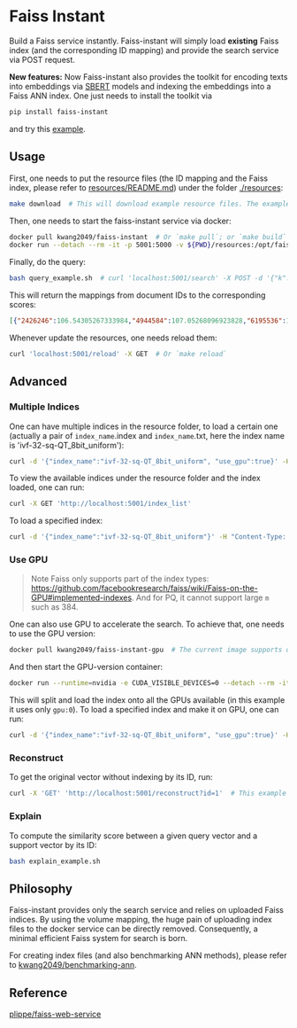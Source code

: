 # Faiss Instant
Build a Faiss service instantly. Faiss-instant will simply load **existing** Faiss index (and the corresponding ID mapping) and provide the search service via POST request. 

**New features:** Now Faiss-instant also provides the toolkit for encoding texts into embeddings via [SBERT](https://sbert.net/) models and indexing the embeddings into a Faiss ANN index. One just needs to install the toolkit via
```bash
pip install faiss-instant
```
and try this [example](https://github.com/UKP-SQuARE/faiss-instant/blob/main/examples/encode_and_index/beir_scifact/encode_and_index.sh).

## Usage
First, one needs to put the resource files (the ID mapping and the Faiss index, please refer to [resources/README.md](resources/README.md)) under the folder [./resources](./resources):
```bash
make download  # This will download example resource files. The example index comes from building a SQ index (QT_8bit_uniform) on a 10K-document version of the NQ corpus (dpr-single-nq-base was used for encoding). For other indices, please find under https://public.ukp.informatik.tu-darmstadt.de/kwang/faiss-instant/.
```
Then, one needs to start the faiss-instant service via docker:
```bash
docker pull kwang2049/faiss-instant  # Or `make pull`; or `make build` to build the docker image
docker run --detach --rm -it -p 5001:5000 -v ${PWD}/resources:/opt/faiss-instant/resources --name faiss-instant kwang2049/faiss-instant  # Or `make run`; notice here a volume mapping will be made from ./resources to /opt/faiss-instant in the container
```
Finally, do the query:
```bash
bash query_example.sh  # curl 'localhost:5001/search' -X POST -d '{"k": 5, "vectors":  [[0.31800827383995056, -0.19993115961551666, -0.029884858056902885, ...]]}'
```
This will return the mappings from document IDs to the corresponding scores:
```json
[{"2426246":106.54305267333984,"4944584":107.05268096923828,"6195536":106.5833511352539,"6398884":107.19760131835938,"8077664":107.86164093017578}]
```
Whenever update the resources, one needs reload them:
```bash
curl 'localhost:5001/reload' -X GET  # Or `make reload`
```

## Advanced 
### Multiple Indices
One can have multiple indices in the resource folder, to load a certain one (actually a pair of `index_name`.index and `index_name`.txt, here the index name is 'ivf-32-sq-QT_8bit_uniform'):
```bash
curl -d '{"index_name":"ivf-32-sq-QT_8bit_uniform", "use_gpu":true}' -H "Content-Type: application/json" -X POST 'http://localhost:5001/reload'
```
To view the available indices under the resource folder and the index loaded, one can run:
```bash
curl -X GET 'http://localhost:5001/index_list'
```
To load a specified index:
```bash
curl -d '{"index_name":"ivf-32-sq-QT_8bit_uniform"}' -H "Content-Type: application/json" -X POST 'http://localhost:5001/reload'
```

### Use GPU
> Note Faiss only supports part of the index types: https://github.com/facebookresearch/faiss/wiki/Faiss-on-the-GPU#implemented-indexes. And for PQ, it cannot support large `m` such as 384.

One can also use GPU to accelerate the search. To achieve that, one needs to use the GPU version:
```bash
docker pull kwang2049/faiss-instant-gpu  # The current image supports only CUDA 10.2 or higher version
```
And then start the GPU-version container:
```bash
docker run --runtime=nvidia -e CUDA_VISIBLE_DEVICES=0 --detach --rm -it -p 5001:5000 -v ${PWD}/resources:/opt/faiss-instant/resources --name faiss-instant-gpu kwang2049/faiss-instant-gpu  # Or `make run-gpu`
```
This will split and load the index onto all the GPUs available (in this example it uses only `gpu:0`). To load a specified index and make it on GPU, one can run:
```bash
curl -d '{"index_name":"ivf-32-sq-QT_8bit_uniform", "use_gpu":true}' -H "Content-Type: application/json" -X POST 'http://localhost:5001/reload'
```

### Reconstruct
To get the original vector without indexing by its ID, run:
```bash
curl -X 'GET' 'http://localhost:5001/reconstruct?id=1'  # This example returns the vector by its ID='1'
```

### Explain
To compute the similarity score between a given query vector and a support vector by its ID:
```bash
bash explain_example.sh
```


## Philosophy
Faiss-instant provides only the search service and relies on uploaded Faiss indices. By using the volume mapping, the huge pain of uploading index files to the docker service can be directly removed. Consequently, a minimal efficient Faiss system for search is born.

For creating index files (and also benchmarking ANN methods), please refer to [kwang2049/benchmarking-ann](https://github.com/kwang2049/benchmarking-ann).

## Reference
[plippe/faiss-web-service](https://github.com/plippe/faiss-web-service)
